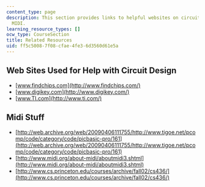 ```yaml
---
content_type: page
description: This section provides links to helpful websites on circuit design and
  MIDI.
learning_resource_types: []
ocw_type: CourseSection
title: Related Resources
uid: ff5c5008-7f08-cfae-4fe3-6d3560d61e5a
---
```


Web Sites Used for Help with Circuit Design
-------------------------------------------

*   [www.findchips.com](http://www.findchips.com/)
*   [www.digikey.com](http://www.digikey.com/)
*   [www.TI.com](http://www.ti.com/)

Midi Stuff
----------

*   [http://web.archive.org/web/20090406111755/http://www.tigoe.net/pcomp/code/category/code/picbasic-pro/161](http://web.archive.org/web/20090406111755/http://www.tigoe.net/pcomp/code/category/code/picbasic-pro/161)
*   [http://www.midi.org/about-midi/aboutmidi3.shtml](http://www.midi.org/about-midi/aboutmidi3.shtml)
*   [http://www.cs.princeton.edu/courses/archive/fall02/cs436/](http://www.cs.princeton.edu/courses/archive/fall02/cs436/)